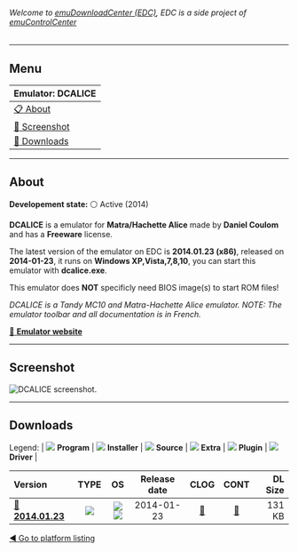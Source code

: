 ###### Welcome to [emuDownloadCenter (EDC)](https://github.com/PhoenixInteractiveNL/emuDownloadCenter/wiki/), EDC is a side project of [emuControlCenter](https://github.com/PhoenixInteractiveNL/emuControlCenter/wiki/)
***
## Menu
| **Emulator: DCALICE** |
|:---------|
| [:clipboard: About](#about) |
| [:sunrise: Screenshot](#screenshot) |
| [:floppy_disk: Downloads](#downloads) |
***
## About
**Developement state:** :white_circle: Active (2014)

**DCALICE** is a emulator for **Matra/Hachette Alice** made by **Daniel Coulom** and has a **Freeware** license.

The latest version of the emulator on EDC is **2014.01.23 (x86)**, released on **2014-01-23**, it runs on **Windows XP,Vista,7,8,10**, you can start this emulator with **dcalice.exe**.

This emulator does **NOT** specificly need BIOS image(s) to start ROM files!

_DCALICE is a Tandy MC10 and Matra-Hachette Alice emulator. NOTE: The emulator toolbar and all documentation is in French._

[:link: **Emulator website**](http://alice32.free.fr/)
***
## Screenshot
![](https://raw.githubusercontent.com/PhoenixInteractiveNL/emuDownloadCenter/master/hooks/dcalice/emulator_screen_01.jpg "DCALICE screenshot.")
***
## Downloads
Legend:
| ![](https://raw.githubusercontent.com/wiki/PhoenixInteractiveNL/emuDownloadCenter/images_misc/icon_program_24.png) **Program** | 
![](https://raw.githubusercontent.com/wiki/PhoenixInteractiveNL/emuDownloadCenter/images_misc/icon_installer_24.png) **Installer** | 
![](https://raw.githubusercontent.com/wiki/PhoenixInteractiveNL/emuDownloadCenter/images_misc/icon_source_code_24.png) **Source** | 
![](https://raw.githubusercontent.com/wiki/PhoenixInteractiveNL/emuDownloadCenter/images_misc/icon_extra_24.png) **Extra** | 
![](https://raw.githubusercontent.com/wiki/PhoenixInteractiveNL/emuDownloadCenter/images_misc/icon_plugin_24.png) **Plugin** | 
![](https://raw.githubusercontent.com/wiki/PhoenixInteractiveNL/emuDownloadCenter/images_misc/icon_driver_24.png) **Driver** | 
 
| Version | TYPE | OS | Release date | CLOG | CONT | DL Size |
|:--------|:----:|:--:|:------------:|:----:|:----:|--------:|
| [:floppy_disk: **2014.01.23**](https://github.com/PhoenixInteractiveNL/edc-repo0002/raw/master/dcalice/2014.01.23.7z) | ![](https://raw.githubusercontent.com/wiki/PhoenixInteractiveNL/emuDownloadCenter/images_misc/icon_program_24.png) | ![](https://raw.githubusercontent.com/wiki/PhoenixInteractiveNL/emuDownloadCenter/images_misc/logo_windows_24.png)![](https://raw.githubusercontent.com/wiki/PhoenixInteractiveNL/emuDownloadCenter/images_misc/icon_32-bit_24.png) | 2014-01-23 | [:page_facing_up:](https://github.com/PhoenixInteractiveNL/edc-repo0002/blob/master/dcalice/2014.01.23_changelog.txt) | [:mag_right:](https://github.com/PhoenixInteractiveNL/edc-repo0002/blob/master/dcalice/2014.01.23_contents.txt) | 131 KB |

[:arrow_backward: Go to platform listing](https://github.com/PhoenixInteractiveNL/emuDownloadCenter/wiki/EDC-Platform-List)
